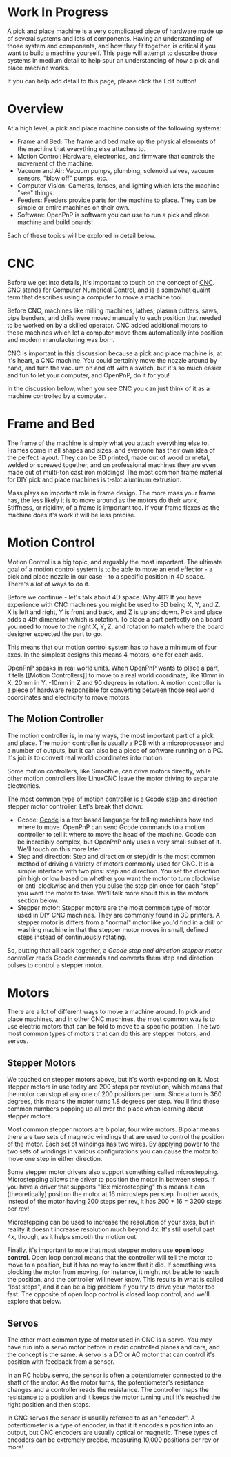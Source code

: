 # Work In Progress

A pick and place machine is a very complicated piece of hardware made up of several systems and lots of components. Having an understanding of those system and components, and how they fit together, is critical if you want to build a machine yourself. This page will attempt to describe those systems in medium detail to help spur an understanding of how a pick and place machine works.

If you can help add detail to this page, please click the Edit button!

# Overview

At a high level, a pick and place machine consists of the following systems:

* Frame and Bed: The frame and bed make up the physical elements of the machine that everything else attaches to.
* Motion Control: Hardware, electronics, and firmware that controls the movement of the machine.
* Vacuum and Air: Vacuum pumps, plumbing, solenoid valves, vacuum sensors, "blow off" pumps, etc.
* Computer Vision: Cameras, lenses, and lighting which lets the machine "see" things.
* Feeders: Feeders provide parts for the machine to place. They can be simple or entire machines on their own.
* Software: OpenPnP is software you can use to run a pick and place machine and build boards!

Each of these topics will be explored in detail below.

# CNC

Before we get into details, it's important to touch on the concept of [CNC](https://en.wikipedia.org/wiki/Numerical_control). CNC stands for Computer Numerical Control, and is a somewhat quaint term that describes using a computer to move a machine tool.

Before CNC, machines like milling machines, lathes, plasma cutters, saws, pipe benders, and drills were moved manually to each position that needed to be worked on by a skilled operator. CNC added additional motors to these machines which let a computer move them automatically into position and modern manufacturing was born.

CNC is important in this discussion because a pick and place machine is, at it's heart, a CNC machine. You could certainly move the nozzle around by hand, and turn the vacuum on and off with a switch, but it's so much easier and fun to let your computer, and OpenPnP, do it for you!

In the discussion below, when you see CNC you can just think of it as a machine controlled by a computer.

# Frame and Bed

The frame of the machine is simply what you attach everything else to. Frames come in all shapes and sizes, and everyone has their own idea of the perfect layout. They can be 3D printed, made out of wood or metal, welded or screwed together, and on professional machines they are even made out of multi-ton cast iron moldings! The most common frame material for DIY pick and place machines is t-slot aluminum extrusion.

Mass plays an important role in frame design. The more mass your frame has, the less likely it is to move around as the motors do their work. Stiffness, or rigidity, of a frame is important too. If your frame flexes as the machine does it's work it will be less precise.

# Motion Control

Motion Control is a big topic, and arguably the most important. The ultimate goal of a motion control system is to be able to move an end effector - a pick and place nozzle in our case - to a specific position in 4D space. There's a lot of ways to do it.

Before we continue - let's talk about 4D space. Why 4D? If you have experience with CNC machines you might be used to 3D being X, Y, and Z. X is left and right, Y is front and back, and Z is up and down. Pick and place adds a 4th dimension which is rotation. To place a part perfectly on a board you need to move to the right X, Y, Z, and rotation to match where the board designer expected the part to go.

This means that our motion control system has to have a minimum of four axes. In the simplest designs this means 4 motors, one for each axis.

OpenPnP speaks in real world units. When OpenPnP wants to place a part, it tells [[Motion Controllers]] to move to a real world coordinate, like 10mm in X, 20mm in Y, -10mm in Z and 90 degrees in rotation. A motion controller is a piece of hardware responsible for converting between those real world coordinates and electricity to move motors.

## The Motion Controller

The motion controller is, in many ways, the most important part of a pick and place. The motion controller is usually a PCB with a microprocessor and a number of outputs, but it can also be a piece of software running on a PC. It's job is to convert real world coordinates into motion.

Some motion controllers, like Smoothie, can drive motors directly, while other motion controllers like LinuxCNC leave the motor driving to separate electronics.

The most common type of motion controller is a Gcode step and direction stepper motor controller. Let's break that down:

- Gcode: [Gcode](https://en.wikipedia.org/wiki/G-code) is a text based language for telling machines how and where to move. OpenPnP can send Gcode commands to a motion controller to tell it where to move the head of the machine. Gcode can be incredibly complex, but OpenPnP only uses a very small subset of it. We'll touch on this more later.
- Step and direction: Step and direction or step/dir is the most common method of driving a variety of motors commonly used for CNC. It is a simple interface with two pins: step and direction. You set the direction pin high or low based on whether you want the motor to turn clockwise or anti-clockwise and then you pulse the step pin once for each "step" you want the motor to take. We'll talk more about this in the motors section below.
- Stepper motor: Stepper motors are the most common type of motor used in DIY CNC machines. They are commonly found in 3D printers. A stepper motor is differs from a "normal" motor like you'd find in a drill or washing machine in that the stepper motor moves in small, defined steps instead of continuously rotating.

So, putting that all back together, a *Gcode step and direction stepper motor controller* reads Gcode commands and converts them step and direction pulses to control a stepper motor.

# Motors

There are a lot of different ways to move a machine around. In pick and place machines, and in other CNC machines, the most common way is to use electric motors that can be told to move to a specific position. The two most common types of motors that can do this are stepper motors, and servos.

## Stepper Motors

We touched on stepper motors above, but it's worth expanding on it. Most stepper motors in use today are 200 steps per revolution, which means that the motor can stop at any one of 200 positions per turn. Since a turn is 360 degrees, this means the motor turns 1.8 degrees per step. You'll find these common numbers popping up all over the place when learning about stepper motors.

Most common stepper motors are bipolar, four wire motors. Bipolar means there are two sets of magnetic windings that are used to control the position of the motor. Each set of windings has two wires. By applying power to the two sets of windings in various configurations you can cause the motor to move one step in either direction.

Some stepper motor drivers also support something called microstepping. Microstepping allows the driver to position the motor in between steps. If you have a driver that supports "16x microstepping" this means it can (theoretically) position the motor at 16 microsteps per step. In other words, instead of the motor having 200 steps per rev, it has 200 * 16 = 3200 steps per rev!

Microstepping can be used to increase the resolution of your axes, but in reality it doesn't increase resolution much beyond 4x. It's still useful past 4x, though, as it helps smooth the motion out.

Finally, it's important to note that most stepper motors use **open loop control**. Open loop control means that the controller will tell the motor to move to a position, but it has no way to know that it did. If something was blocking the motor from moving, for instance, it might not be able to reach the position, and the controller will never know. This results in what is called "lost steps", and it can be a big problem if you try to drive your motor too fast. The opposite of open loop control is closed loop control, and we'll explore that below.

## Servos

The other most common type of motor used in CNC is a servo. You may have run into a servo motor before in radio controlled planes and cars, and the concept is the same. A servo is a DC or AC motor that can control it's position with feedback from a sensor.

In an RC hobby servo, the sensor is often a potentiometer connected to the shaft of the motor. As the motor turns, the potentiometer's resistance changes and a controller reads the resistance. The controller maps the resistance to a position and it keeps the motor turning until it's reached the right position and then stops.

In CNC servos the sensor is usually referred to as an "encoder". A potentiometer is a type of encoder, in that it it encodes a position into an output, but CNC encoders are usually optical or magnetic. These types of encoders can be extremely precise, measuring 10,000 positions per rev or more!

